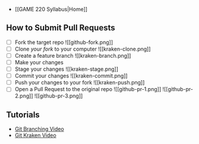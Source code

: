 - [[GAME 220 Syllabus|Home]]

## How to Submit Pull Requests
- [ ] Fork the target repo
![[github-fork.png]]
- [ ] Clone _your fork_ to your computer
![[kraken-clone.png]]
- [ ] Create a feature branch
![[kraken-branch.png]]
- [ ] Make your changes
- [ ] Stage your changes
![[kraken-stage.png]]
- [ ] Commit your changes
![[kraken-commit.png]]
- [ ] Push your changes to your fork
![[kraken-push.png]]
- [ ] Open a Pull Request to the original repo
![[github-pr-1.png]]
![[github-pr-2.png]]
![[github-pr-3.png]]

## Tutorials
- [Git Branching Video](https://www.youtube.com/watch?v=Ir1KfssniRI)
- [Git Kraken Video](https://www.youtube.com/watch?v=ub9GfRziCtU&feature=emb_logo)
